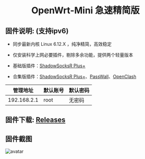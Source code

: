 <div align="center">
<h1>OpenWrt-Mini  急速精简版</h1>
</div>

## 固件说明: (支持ipv6)

 - 同步最新内核 Linux 6.12.X  ，纯净精简，高效稳定

 - 仅安装科学上网必要插件，剔除多余功能，提供两个轻量版本

 - 基础版插件：[ShadowSocksR Plus+](https://github.com/fw876/helloworld.git)

 - 合集版插件：[ShadowSocksR Plus+](https://github.com/fw876/helloworld.git)、[PassWall](https://github.com/xiaorouji/openwrt-passwall.git)、[OpenClash](https://github.com/vernesong/OpenClash.git.git)

| 管理地址  | 默认账号 | 默认密码 |
| ---- | ---- | ---- |
| 192.168.2.1 | root | 无密码 |

## 固件下载:   [Releases](https://github.com/WukongMaster/OpenWrt-Mini/releases) 

## 固件截图

![avatar](https://github.com/WukongMaster/demo/blob/main/jpg/OpenWrt-Mini.png)
